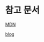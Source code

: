 # 참고 문서

[MDN](https://developer.mozilla.org/en-US/docs/Web/API/BaseAudioContext/createBiquadFilter)

[blog](https://evan-moon.github.io/2019/08/21/javascript-audio-effectors-practice/)
